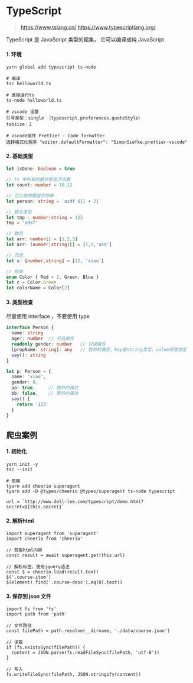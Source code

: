 # TypeScript

>  https://www.tslang.cn/ 		https://www.typescriptlang.org/

TypeScript 是 JavaScript 类型的超集， 它可以编译成纯 JavaScript

#### 1. 环境

```
yarn global add typescript ts-node

# 编译
tsc helloworld.ts

# 直接运行ts
ts-node helloworld.ts

# vscode 设置
引号类型：single （typescript.preferences.quoteStyle）
tabsize：2

# vscode插件 Prettier - Code formatter
选择格式化程序 "editor.defaultFormatter": "SimonSiefke.prettier-vscode"
```

#### 2. 基础类型

```typescript
let isDone: boolean = true

// ts 中所有的数字都是浮点数
let count: number = 10.12

// 可以使用模版字符串
let person: string = `asdf ${1 + 2}`

// 联合类型
let tmp : number|string = 123
tmp = 'adsf'

// 数组
let arr: number[] = [1,2,3]
let arr: (number|string)[] = [1,2,'asd']

// 元组
let x: [number,string] = [12, 'xiao']

// 枚举
enum Color { Red = 1, Green, Blue }
let c = Color.Green
let colorName = Color[2]
```

#### 3. 类型检查

尽量使用 interface ，不要使用 type

```typescript
interface Person {
  name: string
  age?: number	// 可选属性
  readonly gender: number	// 只读属性
  [propName: string]: any	// 额外的属性，key是string类型，value任意类型
  say(): string
}

let p: Person = {
  name: 'xiao',
  gender: 0,
  aa: true,		// 额外的属性
  bb: false,	// 额外的属性
  say() {
    return '123'
  }
}
```



## 爬虫案例

#### 1. 初始化

```
yarn init -y
tsc --init

# 依赖
tyarn add cheerio superagent
tyarn add -D @types/cheerio @types/superagent ts-node typescript

url = `http://www.dell-lee.com/typescript/demo.html?secret=${this.secret}`
```

#### 2. 解析html

```
import superagent from 'superagent'
import cheerio from 'cheerio'

// 获取html内容
const result = await superagent.get(this.url)

// 解析标签，使用jquery语法
const $ = cheerio.load(result.text)
$('.course-item')
$(element).find('.course-desc').eq(0).text()
```

#### 3. 保存到 json 文件

```
import fs from 'fs'
import path from 'path'

// 文件路径
const filePath = path.resolve(__dirname, './data/course.json')

// 读取
if (fs.existsSync(filePath)) {
  content = JSON.parse(fs.readFileSync(filePath, 'utf-8'))
}

// 写入
fs.writeFileSync(filePath, JSON.stringify(content))
```

